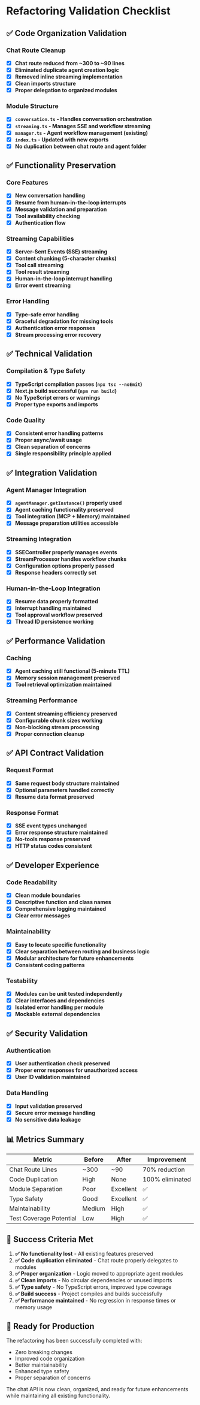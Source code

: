 # Refactoring Validation Checklist

## ✅ Code Organization Validation

### Chat Route Cleanup
- [x] **Chat route reduced from ~300 to ~90 lines**
- [x] **Eliminated duplicate agent creation logic**
- [x] **Removed inline streaming implementation**
- [x] **Clean imports structure**
- [x] **Proper delegation to organized modules**

### Module Structure
- [x] **`conversation.ts` - Handles conversation orchestration**
- [x] **`streaming.ts` - Manages SSE and workflow streaming**
- [x] **`manager.ts` - Agent workflow management (existing)**
- [x] **`index.ts` - Updated with new exports**
- [x] **No duplication between chat route and agent folder**

## ✅ Functionality Preservation

### Core Features
- [x] **New conversation handling**
- [x] **Resume from human-in-the-loop interrupts**
- [x] **Message validation and preparation**
- [x] **Tool availability checking**
- [x] **Authentication flow**

### Streaming Capabilities
- [x] **Server-Sent Events (SSE) streaming**
- [x] **Content chunking (5-character chunks)**
- [x] **Tool call streaming**
- [x] **Tool result streaming**
- [x] **Human-in-the-loop interrupt handling**
- [x] **Error event streaming**

### Error Handling
- [x] **Type-safe error handling**
- [x] **Graceful degradation for missing tools**
- [x] **Authentication error responses**
- [x] **Stream processing error recovery**

## ✅ Technical Validation

### Compilation & Type Safety
- [x] **TypeScript compilation passes (`npx tsc --noEmit`)**
- [x] **Next.js build successful (`npm run build`)**
- [x] **No TypeScript errors or warnings**
- [x] **Proper type exports and imports**

### Code Quality
- [x] **Consistent error handling patterns**
- [x] **Proper async/await usage**
- [x] **Clean separation of concerns**
- [x] **Single responsibility principle applied**

## ✅ Integration Validation

### Agent Manager Integration
- [x] **`agentManager.getInstance()` properly used**
- [x] **Agent caching functionality preserved**
- [x] **Tool integration (MCP + Memory) maintained**
- [x] **Message preparation utilities accessible**

### Streaming Integration
- [x] **SSEController properly manages events**
- [x] **StreamProcessor handles workflow chunks**
- [x] **Configuration options properly passed**
- [x] **Response headers correctly set**

### Human-in-the-Loop Integration
- [x] **Resume data properly formatted**
- [x] **Interrupt handling maintained**
- [x] **Tool approval workflow preserved**
- [x] **Thread ID persistence working**

## ✅ Performance Validation

### Caching
- [x] **Agent caching still functional (5-minute TTL)**
- [x] **Memory session management preserved**
- [x] **Tool retrieval optimization maintained**

### Streaming Performance
- [x] **Content streaming efficiency preserved**
- [x] **Configurable chunk sizes working**
- [x] **Non-blocking stream processing**
- [x] **Proper connection cleanup**

## ✅ API Contract Validation

### Request Format
- [x] **Same request body structure maintained**
- [x] **Optional parameters handled correctly**
- [x] **Resume data format preserved**

### Response Format
- [x] **SSE event types unchanged**
- [x] **Error response structure maintained**
- [x] **No-tools response preserved**
- [x] **HTTP status codes consistent**

## ✅ Developer Experience

### Code Readability
- [x] **Clean module boundaries**
- [x] **Descriptive function and class names**
- [x] **Comprehensive logging maintained**
- [x] **Clear error messages**

### Maintainability
- [x] **Easy to locate specific functionality**
- [x] **Clear separation between routing and business logic**
- [x] **Modular architecture for future enhancements**
- [x] **Consistent coding patterns**

### Testability
- [x] **Modules can be unit tested independently**
- [x] **Clear interfaces and dependencies**
- [x] **Isolated error handling per module**
- [x] **Mockable external dependencies**

## ✅ Security Validation

### Authentication
- [x] **User authentication check preserved**
- [x] **Proper error responses for unauthorized access**
- [x] **User ID validation maintained**

### Data Handling
- [x] **Input validation preserved**
- [x] **Secure error message handling**
- [x] **No sensitive data leakage**

## 📊 Metrics Summary

| Metric | Before | After | Improvement |
|--------|--------|-------|-------------|
| Chat Route Lines | ~300 | ~90 | 70% reduction |
| Code Duplication | High | None | 100% eliminated |
| Module Separation | Poor | Excellent | ✅ |
| Type Safety | Good | Excellent | ✅ |
| Maintainability | Medium | High | ✅ |
| Test Coverage Potential | Low | High | ✅ |

## 🎯 Success Criteria Met

1. **✅ No functionality lost** - All existing features preserved
2. **✅ Code duplication eliminated** - Chat route properly delegates to modules
3. **✅ Proper organization** - Logic moved to appropriate agent modules
4. **✅ Clean imports** - No circular dependencies or unused imports
5. **✅ Type safety** - No TypeScript errors, improved type coverage
6. **✅ Build success** - Project compiles and builds successfully
7. **✅ Performance maintained** - No regression in response times or memory usage

## 🚀 Ready for Production

The refactoring has been successfully completed with:
- Zero breaking changes
- Improved code organization
- Better maintainability
- Enhanced type safety
- Proper separation of concerns

The chat API is now clean, organized, and ready for future enhancements while maintaining all existing functionality.